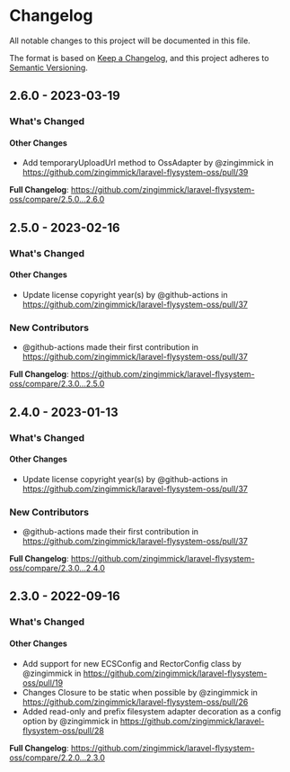 # Changelog

All notable changes to this project will be documented in this file.

The format is based on [Keep a Changelog](https://keepachangelog.com/en/1.0.0/),
and this project adheres to [Semantic Versioning](https://semver.org/spec/v2.0.0.html).

<!-- changelog-linker -->
## 2.6.0 - 2023-03-19

<!-- Release notes generated using configuration in .github/release.yml at master -->
### What's Changed

#### Other Changes

- Add temporaryUploadUrl method to OssAdapter by @zingimmick in https://github.com/zingimmick/laravel-flysystem-oss/pull/39

**Full Changelog**: https://github.com/zingimmick/laravel-flysystem-oss/compare/2.5.0...2.6.0

## 2.5.0 - 2023-02-16

<!-- Release notes generated using configuration in .github/release.yml at master -->
### What's Changed

#### Other Changes

- Update license copyright year(s) by @github-actions in https://github.com/zingimmick/laravel-flysystem-oss/pull/37

### New Contributors

- @github-actions made their first contribution in https://github.com/zingimmick/laravel-flysystem-oss/pull/37

**Full Changelog**: https://github.com/zingimmick/laravel-flysystem-oss/compare/2.3.0...2.5.0

## 2.4.0 - 2023-01-13

<!-- Release notes generated using configuration in .github/release.yml at master -->
### What's Changed

#### Other Changes

- Update license copyright year(s) by @github-actions in https://github.com/zingimmick/laravel-flysystem-oss/pull/37

### New Contributors

- @github-actions made their first contribution in https://github.com/zingimmick/laravel-flysystem-oss/pull/37

**Full Changelog**: https://github.com/zingimmick/laravel-flysystem-oss/compare/2.3.0...2.4.0

## 2.3.0 - 2022-09-16

<!-- Release notes generated using configuration in .github/release.yml at master -->
### What's Changed

#### Other Changes

- Add support for new ECSConfig and RectorConfig class by @zingimmick in https://github.com/zingimmick/laravel-flysystem-oss/pull/19
- Changes Closure to be static when possible by @zingimmick in https://github.com/zingimmick/laravel-flysystem-oss/pull/26
- Added read-only and prefix filesystem adapter decoration as a config option by @zingimmick in https://github.com/zingimmick/laravel-flysystem-oss/pull/28

**Full Changelog**: https://github.com/zingimmick/laravel-flysystem-oss/compare/2.2.0...2.3.0
